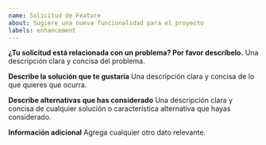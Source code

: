 ```yaml
---
name: Solicitud de Feature
about: Sugiere una nueva funcionalidad para el proyecto
labels: enhancement
---
```


**¿Tu solicitud está relacionada con un problema? Por favor descríbelo.**
Una descripción clara y concisa del problema.

**Describe la solución que te gustaría**
Una descripción clara y concisa de lo que quieres que ocurra.

**Describe alternativas que has considerado**
Una descripción clara y concisa de cualquier solución o característica alternativa que hayas considerado.

**Información adicional**
Agrega cualquier otro dato relevante.
